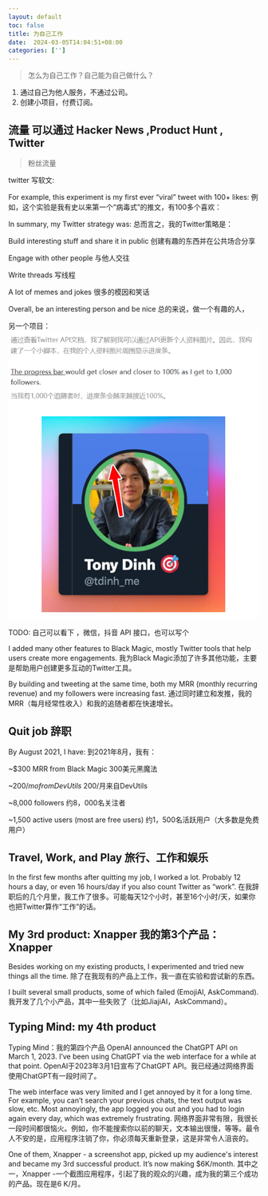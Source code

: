 ```yaml
---
layout: default
toc: false
title: 为自己工作
date:  2024-03-05T14:04:51+08:00
categories: ['']
---
```


> 怎么为自己工作？自己能为自己做什么？

1. 通过自己为他人服务，不通过公司。
2. 创建小项目，付费订阅。

## 流量 可以通过 Hacker News ,Product Hunt , Twitter
> 粉丝流量

twitter 写软文:

For example, this experiment is my first ever “viral” tweet with 100+ likes:
例如，这个实验是我有史以来第一个“病毒式”的推文，有100多个喜欢：

In summary, my Twitter strategy was:
总而言之，我的Twitter策略是：

Build interesting stuff and share it in public
创建有趣的东西并在公共场合分享

Engage with other people 与他人交往

Write threads 写线程

A lot of memes and jokes
很多的模因和笑话

Overall, be an interesting person and be nice
总的来说，做一个有趣的人，

另一个项目：
![](../../static/images/2024-03-05-14-15-12.png)

TODO: 自己可以看下 ，微信，抖音 API 接口，也可以写个

I added many other features to Black Magic, mostly Twitter tools that help users create more engagements.
我为Black Magic添加了许多其他功能，主要是帮助用户创建更多互动的Twitter工具。

By building and tweeting at the same time, both my MRR (monthly recurring revenue) and my followers were increasing fast.
通过同时建立和发推，我的MRR（每月经常性收入）和我的追随者都在快速增长。

## Quit job 辞职
By August 2021, I have:
到2021年8月，我有：

~$300 MRR from Black Magic
300美元黑魔法

~$200/mo from DevUtils ~$200/月来自DevUtils

~8,000 followers 约8，000名关注者

~1,500 active users (most are free users)
约1，500名活跃用户（大多数是免费用户）

## Travel, Work, and Play 旅行、工作和娱乐
In the first few months after quitting my job, I worked a lot. Probably 12 hours a day, or even 16 hours/day if you also count Twitter as “work”.
在我辞职后的几个月里，我工作了很多。可能每天12个小时，甚至16个小时/天，如果你也把Twitter算作“工作”的话。

## My 3rd product: Xnapper 我的第3个产品：Xnapper
Besides working on my existing products, I experimented and tried new things all the time.
除了在我现有的产品上工作，我一直在实验和尝试新的东西。

I built several small products, some of which failed (EmojiAI, AskCommand).
我开发了几个小产品，其中一些失败了（比如JiajiAI，AskCommand）。

## Typing Mind: my 4th product
Typing Mind：我的第四个产品
OpenAI announced the ChatGPT API on March 1, 2023. I’ve been using ChatGPT via the web interface for a while at that point.
OpenAI于2023年3月1日宣布了ChatGPT API。我已经通过网络界面使用ChatGPT有一段时间了。

The web interface was very limited and I get annoyed by it for a long time. For example, you can’t search your previous chats, the text output was slow, etc. Most annoyingly, the app logged you out and you had to login again every day, which was extremely frustrating.
网络界面非常有限，我很长一段时间都很恼火。例如，你不能搜索你以前的聊天，文本输出很慢，等等。最令人不安的是，应用程序注销了你，你必须每天重新登录，这是非常令人沮丧的。

One of them, Xnapper - a screenshot app, picked up my audience's interest and became my 3rd successful product. It’s now making $6K/month.
其中之一，Xnapper -一个截图应用程序，引起了我的观众的兴趣，成为我的第三个成功的产品。现在是6 K/月。